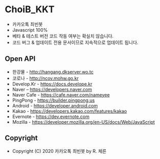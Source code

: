 # ChoiB_KKT
- 카카오톡 최빈봇
- Javascript 100%
- 베타 & 테스트 버전 코드 작동 여부는 확실치 않습니다.
- 코드 버그 & 업데이트 전용 문서이므로 지속적으로 업데이트 됩니다.

## Open API
- 한강물 - http://hangang.dkserver.wo.tc
- 코로나 - http://ncov.mohw.go.kr
- Develop.Kr - https://docs.develope.kr
- Naver – https://developers.naver.com
- Naver Cafe - https://cafe.naver.com/nameyee
- PingPong - https://builder.pingpong.us
- Android - https://developer.android.com
- Kakao - https://developers.kakao.com/features/kakao
- Evernote - https://dev.evernote.com
- Mozilla - https://developer.mozilla.org/en-US/docs/Web/JavaScript

## Copyright
- Copyright (C) 2020 카카오톡 최빈봇 by R. 체른
